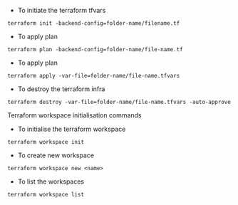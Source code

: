 * To initiate the terraform tfvars

```
terraform init -backend-config=folder-name/filename.tf
```

* To apply plan

```
terraform plan -backend-config=folder-name/file-name.tf
```
* To apply plan
  
```
terraform apply -var-file=folder-name/file-name.tfvars
```
* To destroy the terraform infra

```
terraform destroy -var-file=folder-name/file-name.tfvars -auto-approve
```

Terraform workspace initialisation commands

* To initialise the terraform workspace
```
terraform workspace init
```
* To create new workspace

```
terraform workspace new <name>
```
* To list the workspaces
```
terraform workspace list
```
